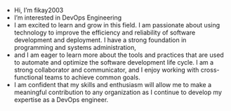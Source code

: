 -  Hi, I’m fikay2003
- I’m interested in DevOps Engineering
- I am excited to learn and grow in this field. I am passionate about using technology to improve the efficiency and reliability of software development and deployment. I have a strong foundation in programming and systems administration, 
- and I am eager to learn more about the tools and practices that are used to automate and optimize the software development life cycle. I am a strong collaborator and communicator, and I enjoy working with cross-functional teams to achieve common goals.
- I am confident that my skills and enthusiasm will allow me to make a meaningful contribution to any organization as I continue to develop my expertise as a DevOps engineer.

<!---
fikay2003/fikay2003 is a ✨ special ✨ repository because its `README.md` (this file) appears on your GitHub profile.
You can click the Preview link to take a look at your changes.
--->
